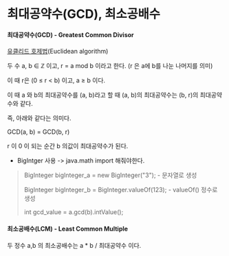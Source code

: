 # 최대공약수(GCD), 최소공배수

#### 최대공약수(GCD) - Greatest Common Divisor

[유클리드 호제법](https://st-lab.tistory.com/154)(Euclidean algorithm)

두 수 a, b ∈ ℤ 이고, r = a mod b 이라고 한다. (r 은 a에 b를 나눈 나머지를 의미)

이 때 r은 (0 ≤ r < b) 이고, a ≥ b 이다.



이 때 a 와 b의 최대공약수를 (a, b)라고 할 때 (a, b)의 최대공약수는 (b, r)의 최대공약수와 같다.

즉, 아래와 같다는 의미다.

GCD(a, b) = GCD(b, r)

r 이 0 이 되는 순간 b 의값이 최대공약수가 된다.


* BigIntger 사용 -> java.math import 해줘야한다.
> BigInteger bigInteger_a = new BigInteger("3"); - 문자열로 생성
> 
> BigInteger bigInteger_b = BigInteger.valueOf(123); - valueOf() 정수로 생성 
>
> int gcd_value = a.gcd(b).intValue();




#### 최소공배수(LCM) - Least Common Multiple

두 정수 a,b 의 최소공배수는 a * b / 최대공약수 이다.
